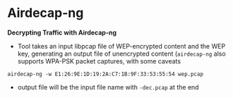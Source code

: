 # Airdecap-ng

**Decrypting Traffic with Airdecap-ng**

* Tool takes an input libpcap file of WEP-encrypted content and the WEP key, generating an output file of unencrypted content (`airdecap-ng` also supports WPA-PSK packet captures, with some caveats

```
airdecap-ng -w E1:26:9E:1D:19:2A:C7:1B:9F:33:53:55:54 wep.pcap
```

* output file will be the input file name with `-dec.pcap` at the end&#x20;
